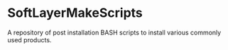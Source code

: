 # SoftLayerMakeScripts
A repository of post installation BASH scripts to install various commonly used products. 
